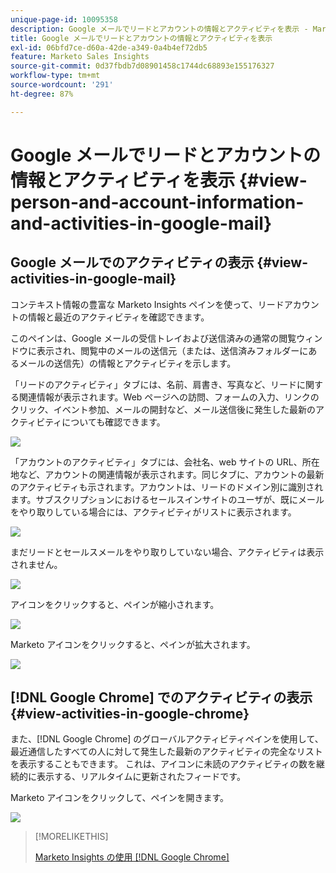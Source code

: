 ```yaml
---
unique-page-id: 10095358
description: Google メールでリードとアカウントの情報とアクティビティを表示 - Marketo ドキュメント - 製品ドキュメント
title: Google メールでリードとアカウントの情報とアクティビティを表示
exl-id: 06bfd7ce-d60a-42de-a349-0a4b4ef72db5
feature: Marketo Sales Insights
source-git-commit: 0d37fbdb7d08901458c1744dc68893e155176327
workflow-type: tm+mt
source-wordcount: '291'
ht-degree: 87%

---
```


# Google メールでリードとアカウントの情報とアクティビティを表示 {#view-person-and-account-information-and-activities-in-google-mail}

## Google メールでのアクティビティの表示 {#view-activities-in-google-mail}

コンテキスト情報の豊富な Marketo Insights ペインを使って、リードアカウントの情報と最近のアクティビティを確認できます。

このペインは、Google メールの受信トレイおよび送信済みの通常の閲覧ウィンドウに表示され、閲覧中のメールの送信元（または、送信済みフォルダーにあるメールの送信先）の情報とアクティビティを示します。

「リードのアクティビティ」タブには、名前、肩書き、写真など、リードに関する関連情報が表示されます。Web ページへの訪問、フォームの入力、リンクのクリック、イベント参加、メールの開封など、メール送信後に発生した最新のアクティビティについても確認できます。

![](assets/1.png)

「アカウントのアクティビティ」タブには、会社名、web サイトの URL、所在地など、アカウントの関連情報が表示されます。同じタブに、アカウントの最新のアクティビティも示されます。アカウントは、リードのドメイン別に識別されます。サブスクリプションにおけるセールスインサイトのユーザが、既にメールをやり取りしている場合には、アクティビティがリストに表示されます。

![](assets/2.png)

まだリードとセールスメールをやり取りしていない場合、アクティビティは表示されません。

![](assets/3.png)

アイコンをクリックすると、ペインが縮小されます。

![](assets/4.png)

Marketo アイコンをクリックすると、ペインが拡大されます。

![](assets/image2015-10-6-15-3a43-3a22.png)

## [!DNL Google Chrome] でのアクティビティの表示 {#view-activities-in-google-chrome}

また、[!DNL Google Chrome] のグローバルアクティビティペインを使用して、最近通信したすべての人に対して発生した最新のアクティビティの完全なリストを表示することもできます。 これは、アイコンに未読のアクティビティの数を継続的に表示する、リアルタイムに更新されたフィードです。

Marketo アイコンをクリックして、ペインを開きます。

![](assets/image2015-10-6-15-3a32-3a52.png)

>[!MORELIKETHIS]
>
>[Marketo Insights の使用  [!DNL Google Chrome]](/help/marketo/product-docs/marketo-sales-insight/msi-chrome-plugin/using-marketo-insights-for-google-chrome.md)
